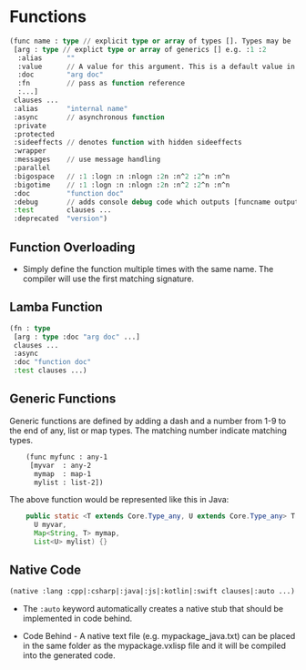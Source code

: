 # Functions

```lisp
(func name : type // explicit type or array of types []. Types may be :1 to :9 representing named generics.
 [arg : type // explict type or array of generics [] e.g. :1 :2
  :alias      ""
  :value      // A value for this argument. This is a default value in regular functions
  :doc        "arg doc"
  :fn         // pass as function reference
  :...]
 clauses ...
 :alias       "internal name"
 :async       // asynchronous function
 :private
 :protected
 :sideeffects // denotes function with hidden sideeffects
 :wrapper
 :messages    // use message handling
 :parallel
 :bigospace   // :1 :logn :n :nlogn :2n :n^2 :2^n :n^n
 :bigotime    // :1 :logn :n :nlogn :2n :n^2 :2^n :n^n
 :doc         "function doc"
 :debug       // adds console debug code which outputs [funcname output params] if clause is true
 :test        clauses ...
 :deprecated  "version")
```

## Function Overloading

* Simply define the function multiple times with the same name. The compiler will use the first matching signature.

## Lamba Function

```lisp
(fn : type
 [arg : type :doc "arg doc" ...]
 clauses ...
 :async
 :doc "function doc"
 :test clauses ...)
```

## Generic Functions

Generic functions are defined by adding a dash and a number from 1-9 to the end of any, list or map types. The matching number indicate matching types.

```lisp
    (func myfunc : any-1
     [myvar  : any-2
      mymap  : map-1
      mylist : list-2])
```

The above function would be represented like this in Java:

```java
    public static <T extends Core.Type_any, U extends Core.Type_any> T myfunc(
      U myvar,
      Map<String, T> mymap,
      List<U> mylist) {}
```

## Native Code

```lisp
(native :lang :cpp|:csharp|:java|:js|:kotlin|:swift clauses|:auto ...)
```

* The `:auto` keyword automatically creates a native stub that should be implemented in code behind.

* Code Behind - A native text file (e.g. mypackage_java.txt) can be placed in the same folder as the mypackage.vxlisp file and it will be compiled into the generated code.
